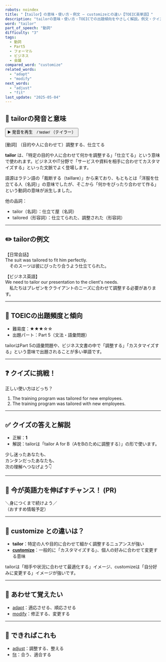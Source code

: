 ```yaml
---
robots: noindex
title: "【tailor】の意味・使い方・例文 ― customizeとの違い【TOEIC英単語】"
description: "tailorの意味・使い方・TOEICでの出題傾向をやさしく解説。例文・クイズ付きでcustomizeとの違いもわかりやすく学べます。"
word: "tailor"
part_of_speech: "動詞"
difficulty: "3"
tags:
  - 動詞
  - Part5
  - フォーマル
  - ビジネス
  - 会議
compared_word: "customize"
related_words:
  - "adapt"
  - "modify"
next_words:
  - "adjust"
  - "fit"
last_update: "2025-05-04"
---
```


## 🔰 tailorの発音と意味

<button class="play-audio" onclick="playTTS('tailor')">
  <span class="play-audio-main">
    ▶️ 発音を再生　/ˈteɪlər/
  </span>
  <span class="play-audio-sub">
    （テイラー）
  </span>
</button>

[動詞] （目的や人に合わせて）調整する、仕立てる

**tailor** は、「特定の目的や人に合わせて何かを調整する」「仕立てる」という意味で使われます。ビジネスやIT分野で「サービスや資料を相手に合わせてカスタマイズする」といった文脈でよく登場します。

語源はラテン語の「裁断する（taillare）」から来ており、もともとは「洋服を仕立てる人（名詞）」の意味でしたが、そこから「何かをぴったり合わせて作る」という動詞の意味が派生しました。

他の品詞：  
- tailor（名詞）：仕立て屋（名詞）
- tailored（形容詞）：仕立てられた、調整された（形容詞）

---

## ✏️ tailorの例文

【日常会話】  
The suit was tailored to fit him perfectly.  
　そのスーツは彼にぴったり合うよう仕立てられた。

【ビジネス英語】  
We need to tailor our presentation to the client's needs.  
　私たちはプレゼンをクライアントのニーズに合わせて調整する必要があります。

---

## 🎯 TOEICの出題頻度と傾向

- 難易度：★★★☆☆
- 出題パート：Part 5（文法・語彙問題）

tailorはPart 5の語彙問題や、ビジネス文書の中で「調整する」「カスタマイズする」という意味で出題されることが多い単語です。

---

## ❓ クイズに挑戦！

正しい使い方はどっち？

1. The training program was tailored for new employees.  
2. The training program was tailored with new employees.

---

## ✅ クイズの答えと解説

- 正解：**1**
- 解説：tailorは「tailor A for B（AをBのために調整する）」の形で使います。

少し迷ったあなたも、  
カンタンだったあなたも、  
次の理解へつなげよう👇️

---

## 🚀 今が英語力を伸ばすチャンス！ (PR)

<div class="info-center">
＼身につくまで続けよう／<br>  
（おすすめ情報予定）
</div>

---

## 🤔  customize との違いは？

- **tailor**：特定の人や目的に合わせて細かく調整するニュアンスが強い
- **[customize](/customize)**：一般的に「カスタマイズする」、個人の好みに合わせて変更する意味

tailorは「相手や状況に合わせて最適化する」イメージ、customizeは「自分好みに変更する」イメージが強いです。

---

## 🧩 あわせて覚えたい

- [adapt](/adapt)：適応させる、順応させる
- [modify](/modify)：修正する、変更する

---

## 📖 できればこれも

- [adjust](/adjust)：調整する、整える
- [fit](/fit)：合う、適合する

<!-- cvid: aid34_bid24 -->
